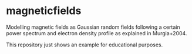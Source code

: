 # magneticfields 

Modelling magnetic fields as Gaussian random fields following a certain power spectrum and electron density profile as explained in Murgia+2004.

This repository just shows an example for educational purposes.
